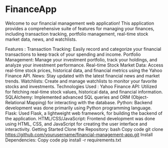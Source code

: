 # FinanceApp

Welcome to our financial management web application! This application provides a comprehensive suite of features for managing your finances, including transaction tracking, portfolio management, real-time stock market data, news, and watchlists.

Features :
Transaction Tracking: Easily record and categorize your financial transactions to keep track of your spending and income.
Portfolio Management: Manage your investment portfolio, track your holdings, and analyze your investment performance.
Real-time Stock Market Data: Access real-time stock prices, historical data, and financial metrics using the Yahoo Finance API.
News: Stay updated with the latest financial news and market trends.
Watchlists: Create and manage watchlists to monitor your favorite stocks and investments.
Technologies Used :
Yahoo Finance API: Utilized for fetching real-time stock values, historical data, and financial information.
SQLAlchemy: Implemented advanced SQL queries and ORM (Object-Relational Mapping) for interacting with the database.
Python: Backend development was done primarily using Python programming language.
Flask: Used Flask, a lightweight web framework, for building the backend of the application.
HTML/CSS/JavaScript: Frontend development was done using HTML, CSS, and JavaScript for creating the user interface and interactivity.
Getting Started
Clone the Repository:
bash
Copy code
git clone https://github.com/yourusername/financial-management-app.git
Install Dependencies:
Copy code
pip install -r requirements.txt
